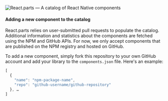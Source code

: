 ![React.parts — A catalog of React Native components](https://gc.david.tools/react-parts.svg)

#### Adding a new component to the catalog

React.parts relies on user-submitted pull requests to populate the catalog. Additional information and statistics about the components are fetched using the NPM and GitHub APIs. For now, we only accept components  that are published on the NPM registry and hosted on GitHub.

To add a new component, simply fork this repository to your own GitHub account and add your library to the `components.json` file. Here's an example:

```js
[
  {
    "name": "npm-package-name",
    "repo": "github-username/github-repository"
  }, …
]
```
